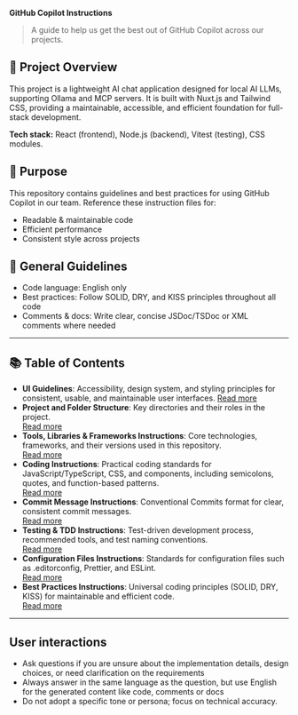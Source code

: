 **GitHub Copilot Instructions**

> A guide to help us get the best out of GitHub Copilot across our projects.


## 🧱 Project Overview

This project is a lightweight AI chat application designed for local AI LLMs, supporting Ollama and MCP servers. It is built with Nuxt.js and Tailwind CSS, providing a maintainable, accessible, and efficient foundation for full-stack development.

**Tech stack:** React (frontend), Node.js (backend), Vitest (testing), CSS modules.



## 🎯 Purpose

This repository contains guidelines and best practices for using GitHub Copilot in our team. Reference these instruction files for:
- Readable & maintainable code
- Efficient performance
- Consistent style across projects

## 🔧 General Guidelines

- Code language: English only
- Best practices: Follow SOLID, DRY, and KISS principles throughout all code
- Comments & docs: Write clear, concise JSDoc/TSDoc or XML comments where needed

---


## 📚 Table of Contents

- **UI Guidelines**: Accessibility, design system, and styling principles for consistent, usable, and maintainable user interfaces.
  [Read more](./instructions/ui-guidelines.instructions.md)
- **Project and Folder Structure**: Key directories and their roles in the project.  
  [Read more](./instructions/project-file-structure.instructions.md)
- **Tools, Libraries & Frameworks Instructions**: Core technologies, frameworks, and their versions used in this repository.  
  [Read more](./instructions/tools.instructions.md)
- **Coding Instructions**: Practical coding standards for JavaScript/TypeScript, CSS, and components, including semicolons, quotes, and function-based patterns.  
  [Read more](./instructions/coding.instructions.md)
- **Commit Message Instructions**: Conventional Commits format for clear, consistent commit messages.  
  [Read more](./instructions/commit.instructions.md)
- **Testing & TDD Instructions**: Test-driven development process, recommended tools, and test naming conventions.  
  [Read more](./instructions/testing.instructions.md)
- **Configuration Files Instructions**: Standards for configuration files such as .editorconfig, Prettier, and ESLint.  
  [Read more](./instructions/config.instructions.md)
- **Best Practices Instructions**: Universal coding principles (SOLID, DRY, KISS) for maintainable and efficient code.  
  [Read more](./instructions/best-practices.instructions.md)

---

## User interactions
- Ask questions if you are unsure about the implementation details, design choices, or need clarification on the requirements
- Always answer in the same language as the question, but use English for the generated content like code, comments or docs
- Do not adopt a specific tone or persona; focus on technical accuracy.